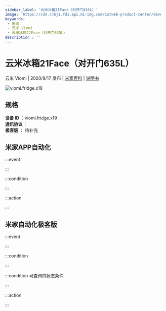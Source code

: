 ```yaml
---
sidebar_label: '云米冰箱21Face（对开门635L）'
image: 'https://cdn.cnbj1.fds.api.mi-img.com/iotweb-product-center/developer_1597303980891W8O6ZA0O.png?GalaxyAccessKeyId=AKVGLQWBOVIRQ3XLEW&Expires=9223372036854775807&Signature=ERD725s2hJTbFyFfTKjCi6hIxJs='
keywords: 
 - 米家
 - 云米 Viomi
 - 云米冰箱21Face（对开门635L）
description : ''
---
```

# 云米冰箱21Face（对开门635L）

云米 Viomi | 2020/9/17 发布 | [米家百科](https://home.mi.com/webapp/content/baike/product/index.html?model=viomi.fridge.x19) | [说明书](https://home.mi.com/views/introduction.html?model=viomi.fridge.x19&region=cn)

![viomi.fridge.x19](https://cdn.cnbj1.fds.api.mi-img.com/iotweb-product-center/developer_1597303980891W8O6ZA0O.png?GalaxyAccessKeyId=AKVGLQWBOVIRQ3XLEW&Expires=9223372036854775807&Signature=ERD725s2hJTbFyFfTKjCi6hIxJs=)

## 规格  
> 
**设备 ID** ：viomi.fridge.x19  
**通讯协议** ：  
**极客版**  ： 待补充 


## 米家APP自动化  

:::event  

:::

:::condition  

:::

:::action   

:::

## 米家自动化极客版  

:::event  

:::

:::condition  

:::

:::condition 可查询的状态条件  

:::

:::action  

:::

        
